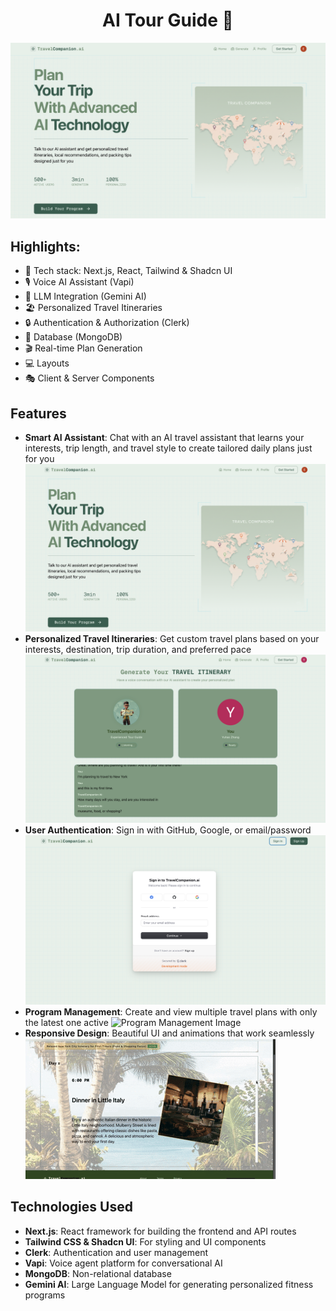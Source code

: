<h1 align="center">AI Tour Guide 🤖</h1>

![Demo App](/public/screenshot-for-readme.png)

## Highlights:

- 🚀 Tech stack: Next.js, React, Tailwind & Shadcn UI
- 🎙️ Voice AI Assistant (Vapi)
- 🧠 LLM Integration (Gemini AI)
- 🏖️ Personalized Travel Itineraries
- 🔒 Authentication & Authorization (Clerk)
- 💾 Database (MongoDB)
- 🎬 Real-time Plan Generation
- 💻 Layouts
- 🎭 Client & Server Components

## Features

- **Smart AI Assistant**: Chat with an AI travel assistant that learns your interests, trip length, and travel style to create tailored daily plans just for you
![Smart AI Assistant Image](/public/screenshot-for-readme.png)
- **Personalized Travel Itineraries**: Get custom travel plans based on your interests, destination, trip duration, and preferred pace
![Personalized Travel Itineraries Image](/public/AI-assistant.png)
- **User Authentication**: Sign in with GitHub, Google, or email/password
![User Authentication Image](/public/user-authentication.png)
- **Program Management**: Create and view multiple travel plans with only the latest one active
![Program Management Image](/public/program-management.png)
- **Responsive Design**: Beautiful UI and animations that work seamlessly
![Responsive Design Image](/public/responsive-design.gif)


## Technologies Used

- **Next.js**: React framework for building the frontend and API routes
- **Tailwind CSS & Shadcn UI**: For styling and UI components
- **Clerk**: Authentication and user management
- **Vapi**: Voice agent platform for conversational AI
- **MongoDB**: Non-relational database
- **Gemini AI**: Large Language Model for generating personalized fitness programs